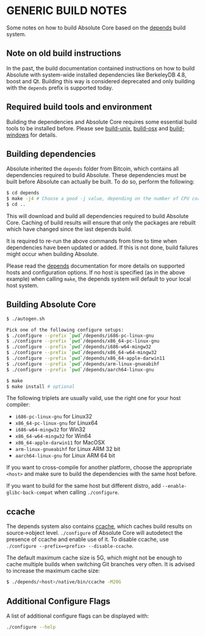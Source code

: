 GENERIC BUILD NOTES
====================
Some notes on how to build Absolute Core based on the [depends](../depends/README.md) build system.

Note on old build instructions
------------------------------
In the past, the build documentation contained instructions on how to build Absolute with system-wide installed dependencies
like BerkeleyDB 4.8, boost and Qt. Building this way is considered deprecated and only building with the `depends` prefix
is supported today.

Required build tools and environment
------------------------------------
Building the dependencies and Absolute Core requires some essential build tools to be installed before. Please see
[build-unix](build-unix.md), [build-osx](build-osx.md) and [build-windows](build-windows.md) for details.

Building dependencies
---------------------
Absolute inherited the `depends` folder from Bitcoin, which contains all dependencies required to build Absolute. These
dependencies must be built before Absolute can actually be built. To do so, perform the following:

```bash
$ cd depends
$ make -j4 # Choose a good -j value, depending on the number of CPU cores available
$ cd ..
```

This will download and build all dependencies required to build Absolute Core. Caching of build results will ensure that only
the packages are rebuilt which have changed since the last depends build.

It is required to re-run the above commands from time to time when dependencies have been updated or added. If this is
not done, build failures might occur when building Absolute.

Please read the [depends](../depends/README.md) documentation for more details on supported hosts and configuration
options. If no host is specified (as in the above example) when calling `make`, the depends system will default to your
local host system.

Building Absolute Core
---------------------

```bash
$ ./autogen.sh

Pick one of the following configure setups:
$ ./configure --prefix `pwd`/depends/i686-pc-linux-gnu
$ ./configure --prefix `pwd`/depends/x86_64-pc-linux-gnu
$ ./configure --prefix `pwd`/depends/i686-w64-mingw32
$ ./configure --prefix `pwd`/depends/x86_64-w64-mingw32
$ ./configure --prefix `pwd`/depends/x86_64-apple-darwin11
$ ./configure --prefix `pwd`/depends/arm-linux-gnueabihf
$ ./configure --prefix `pwd`/depends/aarch64-linux-gnu

$ make
$ make install # optional
```

The following triplets are usually valid, use the right one for your host compiler:
- `i686-pc-linux-gnu` for Linux32
- `x86_64-pc-linux-gnu` for Linux64
- `i686-w64-mingw32` for Win32
- `x86_64-w64-mingw32` for Win64
- `x86_64-apple-darwin11` for MacOSX
- `arm-linux-gnueabihf` for Linux ARM 32 bit
- `aarch64-linux-gnu` for Linux ARM 64 bit

If you want to cross-compile for another platform, choose the appropriate `<host>` and make sure to build the
dependencies with the same host before.

If you want to build for the same host but different distro, add `--enable-glibc-back-compat` when calling `./configure`.


ccache
------
The depends system also contains [ccache](https://ccache.samba.org/), which caches build results on source->object
level. `./configure` of Absolute Core will autodetect the presence of ccache and enable use of it. To disable ccache, use
`./configure --prefix=<prefix> --disable-ccache`.

The default maximum cache size is 5G, which might not be enough to cache multiple builds when switching Git branches
very often. It is advised to increase the maximum cache size:

```bash
$ ./depends/<host>/native/bin/ccache -M20G
```

Additional Configure Flags
--------------------------
A list of additional configure flags can be displayed with:

```bash
./configure --help
```
